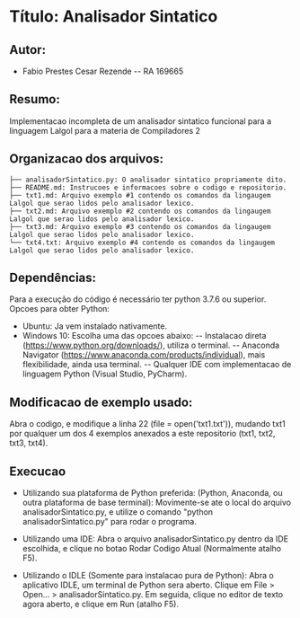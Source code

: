 # Título: Analisador Sintatico

## Autor: 

- Fabio Prestes Cesar Rezende
-- RA 169665

## Resumo:

Implementacao incompleta de um analisador sintatico funcional para a linguagem Lalgol para a materia de Compiladores 2 

## Organizacao dos arquivos:

```
├── analisadorSintatico.py: O analisador sintatico propriamente dito.
├── README.md: Instrucoes e informacoes sobre o codigo e repositorio.
├── txt1.md: Arquivo exemplo #1 contendo os comandos da lingaugem Lalgol que serao lidos pelo analisador lexico.
├── txt2.md: Arquivo exemplo #2 contendo os comandos da lingaugem Lalgol que serao lidos pelo analisador lexico.
├── txt3.md: Arquivo exemplo #3 contendo os comandos da lingaugem Lalgol que serao lidos pelo analisador lexico.
└── txt4.txt: Arquivo exemplo #4 contendo os comandos da lingaugem Lalgol que serao lidos pelo analisador lexico.
```

## Dependências:

Para a execução do código é necessário ter python 3.7.6 ou superior.
Opcoes para obter Python:
- Ubuntu: Ja vem instalado nativamente.
- Windows 10: Escolha uma das opcoes abaixo:
-- Instalacao direta (https://www.python.org/downloads/), utiliza o terminal.
-- Anaconda Navigator (https://www.anaconda.com/products/individual), mais flexibilidade, ainda usa terminal.
-- Qualquer IDE com implementacao de linguagem Python (Visual Studio, PyCharm).


## Modificacao de exemplo usado:

Abra o codigo, e modifique a linha 22 (file = open('txt1.txt')), mudando txt1 por qualquer um dos 4 exemplos anexados a este repositorio (txt1, txt2, txt3, txt4).

## Execucao

- Utilizando sua plataforma de Python preferida:
(Python, Anaconda, ou outra plataforma de base terminal): Movimente-se ate o local do arquivo analisadorSintatico.py, e utilize o comando "python analisadorSintatico.py" para rodar o programa.

- Utilizando uma IDE:
Abra o arquivo analisadorSintatico.py dentro da IDE escolhida, e clique no botao Rodar Codigo Atual (Normalmente atalho F5).

- Utilizando o IDLE (Somente para instalacao pura de Python):
Abra o aplicativo IDLE, um terminal de Python sera aberto. Clique em File > Open... > analisadorSintatico.py. Em seguida, clique no editor de texto agora aberto, e clique em Run (atalho F5).